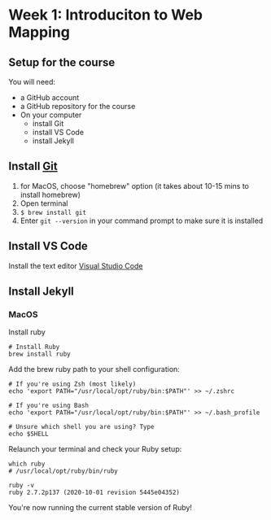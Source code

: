 # Week 1: Introduciton to Web Mapping

## Setup for the course

You will need:

- a GitHub account
- a GitHub repository for the course
- On your computer
  - install Git
  - install VS Code
  - install Jekyll


## Install [Git](https://git-scm.com/)
   1. for MacOS, choose "homebrew" option (it takes about 10-15 mins to install homebrew)
   2. Open terminal
   3. `$ brew install git`
   4. Enter `git --version` in your command prompt to make sure it is installed

## Install VS Code

Install the text editor [Visual Studio Code](https://code.visualstudio.com/download)

## Install Jekyll

### MacOS
Install ruby
```
# Install Ruby
brew install ruby
```

Add the brew ruby path to your shell configuration:
```
# If you're using Zsh (most likely)
echo 'export PATH="/usr/local/opt/ruby/bin:$PATH"' >> ~/.zshrc

# If you're using Bash
echo 'export PATH="/usr/local/opt/ruby/bin:$PATH"' >> ~/.bash_profile

# Unsure which shell you are using? Type
echo $SHELL
```

Relaunch your terminal and check your Ruby setup:

```
which ruby
# /usr/local/opt/ruby/bin/ruby

ruby -v
ruby 2.7.2p137 (2020-10-01 revision 5445e04352)
```

You're now running the current stable version of Ruby!
